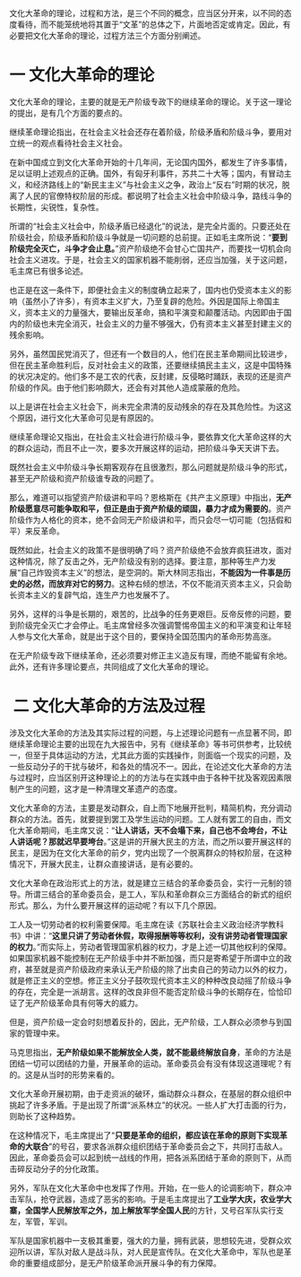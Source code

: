 文化大革命的理论，过程和方法，是三个不同的概念，应当区分开来，以不同的态度看待，而不能笼统地将其置于“文革”的总体之下，片面地否定或肯定。因此，有必要把文化大革命的理论，过程方法三个方面分别阐述。

# 一  文化大革命的理论

文化大革命的理论，主要的就是无产阶级专政下的继续革命的理论。关于这一理论的提出，是有几个方面的要点的。

继续革命理论指出，在社会主义社会还存在着阶级，阶级矛盾和阶级斗争，要用对立统一的观点看待社会主义社会。

在新中国成立到文化大革命开始的十几年间，无论国内国外，都发生了许多事情，足以证明上述观点的正确。国外，有匈牙利事件，苏共二十大等；国内，有冒动主义，和经济路线上的“新民主主义”与社会主义之争，政治上“反右”时期的状况，脱离了人民的官僚特权阶层的形成。都说明了社会主义社会中阶级斗争，路线斗争的长期性，尖锐性，复杂性。

所谓的“社会主义社会中，阶级矛盾已经退化”的说法，是完全片面的。只要还处在阶级社会，阶级矛盾和阶级斗争就是一切问题的总前提。正如毛主席所说：“**要到阶级完全灭亡，斗争才会止息。**”资产阶级绝不会甘心亡国共产，而要找一切机会向社会主义进攻。于是，社会主义的国家机器不能削弱，还应当加强，关于这问题，毛主席已有很多论述。

也正是在这一条件下，即便社会主义的制度确立起来了，国内也仍受资本主义的影响（虽然小了许多），有资本主义扩大，乃至复辟的危险。外因是国际上帝国主义，资本主义的力量强大，要输出反革命，搞和平演变和颠覆活动。内因即由于国内的阶级也未完全消灭，社会主义的力量不够强大，仍有资本主义甚至封建主义的残余影响。

另外，虽然国民党消灭了，但还有一个数目的人，他们在民主革命期间比较进步，但在民主革命胜利后，反对社会主义的政策，还要继续搞民主主义，这是中国特殊的状况决定的。他们多不是工农的代表，反封建，反侵略时踊跃，表现的还是资产阶级的作风。由于他们影响颇大，还会有对其他人造成蒙蔽的危险。

以上是讲在社会主义社会下，尚未完全肃清的反动残余的存在及其危险性。为这这个原因，进行文化大革命可见是有原因的。

继续革命理论又指出，在社会主义社会进行阶级斗争，要依靠文化大革命这样的大的群众运动，而且不止一次，要多次开展这样的运动，把阶级斗争天天讲下去。

既然社会主义中阶级斗争长期客观存在且很激烈，那么问题就是阶级斗争的形式，甚至无产阶级和资产阶级谁专政的问题了。

那么，难道可以指望资产阶级讲和平吗？恩格斯在《共产主义原理》中指出，**无产阶级愿意尽可能争取和平，但正是由于资产阶级的顽固，暴力才成为需要的**。资产阶级作为人格化的资本，绝不会同无产阶级讲和平，而只会尽一切可能（包括假和平）来反革命。

既然如此，社会主义的政策不是很明确了吗？资产阶级绝不会放弃疯狂进攻，面对这种情况，除了反击之外，无产阶级没有别的选择。要注意，那种等生产力发展“自己炸毁资本主义”的想法，是空洞的。斯大林同志指出，**不能因为一件事是历史的必然，而放弃对它的努力**。这种右倾的想法，不仅不能消灭资本主义，只会助长资本主义的复辟气焰，连生产力也发展不了。

另外，这样的斗争是长期的，艰苦的，比战争的任务更艰巨。反帝反修的问题，要到阶级完全灭亡才会停止。毛主席曾经多次强调警惕帝国主义的和平演变和让年轻人参与文化大革命，就是出于这个目的，要保持全国范围内的革命形势高涨。

在无产阶级专政下继续革命，还必须要对修正主义造反有理，而绝不能留有余地。此外，还有许多理论要点，共同组成了文化大革命的理论。
#  二  文化大革命的方法及过程
涉及文化大革命的方法及其实际过程的问题，与上述理论问题有一点显著不同，即继续革命理论主要的出现在九大报告中，另有《继续革命》等书可供参考，比较统一，但至于具体运动的方法，尤其此方面的实践操作，则面临一个现实的问题，及一些反动分子的干扰与破坏，和各处的情况不一。因此，在论述文化大革命的方法与过程时，应当区别开这种理论上的的方法与在实践中由于各种干扰及客观因素限制产生的问题，这才是一种清理文革遗产的态度。

文化大革命的方法，主要是发动群众，自上而下地展开批判，精简机构，充分调动群众的方法。首先，就要提到罢工及学生运动的问题。工人就有罢工的自由，而文化大革命期间，毛主席又说：“**让人讲话，天不会塌下来，自己也不会垮台，不让人讲话呢？那就迟早要垮台**。”这是讲的开展大民主的方法，而之所以要开展这样的民主，是因为在文化大革命的前夕，党内出现了一个脱离群众的特权阶层，在这种情况下，开展大民主，让群众直接讲话，是有必要的。

文化大革命在政治形式上的方法，就是建立三结合的革命委员会，实行一元制的领导。所谓三结合的革命委员会，是工人，军队和革命群众三方面结合的新式的组织形式。那么，为什么要开展这样的运动呢？有以下几个原因。

工人及一切劳动者的权利需要保障。毛主席在读《苏联社会主义政治经济学教科书》中讲：“**这里只讲了劳动者休假，取得报酬等等权利，没有讲劳动者管理国家的权力**。”而实际上，劳动者管理国家机器的权力，才是上述一切其他权利的保障。如果国家机器不能控制在无产阶级手中并不断加强，而只是寄希望于所谓中立的政府，甚至就是资产阶级政府来承认无产阶级的除了出卖自己的劳动力以外的权力，就是修正主义的空想。修正主义分子鼓吹现代资本主义的种种改良动摇了阶级斗争的存在，完全是一派胡言。这样的改良非但不能否定阶级斗争的长期存在，恰恰印证了无产阶级革命具有何等大的威力。

但是，资产阶级一定会时刻想着反扑的，因此，无产阶级，工人群众必须参与到国家的管理中来。

马克思指出，**无产阶级如果不能解放全人类，就不能最终解放自身**，革命的方法是团结一切可以团结的力量，开展革命的运动。革命委员会有没有体现这道理呢？有的。这是从当时的形势来看的。

文化大革命开展初期，由于走资派的破环，煽动群众斗群众，在基层的群众组织中挑起了许多矛盾。于是出现了所谓“派系林立”的状况。一些人扩大打击面的行为，则助长了这种趋势。

在这种情况下，毛主席提出了“**只要是革命的组织，都应该在革命的原则下实现革命的大联合**”的号召，要求各派群众组织团结于革命委员会之下，共同打击敌人。因此，革命委员会可以起到统一战线的作用，把各派系团结于革命的原则下，从而击碎反动分子的分化政策。

另外，军队在文化大革命中也发挥了作用。开始，在一些人的论调影响下，群众冲击军队，抢夺武器，造成了恶劣的影响。于是毛主席提出了**工业学大庆，农业学大寨，全国学人民解放军之外，加上解放军学全国人民**的方针，又号召军队实行支左，军管，军训。

军队是国家机器中一支极其重要，强大的力量，拥有武装，思想较先进，受群众欢迎所以讲，军队对敌人是战斗队，对人民是宣传队。在文化大革命中，军队也是革命的重要组成部分，是无产阶级革命派开展斗争的有力保障。






















